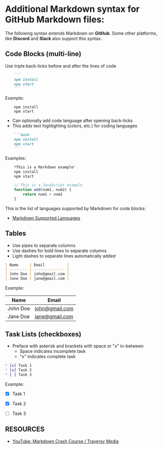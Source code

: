 # Additional Markdown syntax for GitHub Markdown files:

The following syntax extends Markdown on __GitHub__. Some other platforms, like __Discord__ and __Slack__ also support this syntax.

## Code Blocks (multi-line)

Use triple back-ticks before and after the lines of code

```md
    ```
    npm install
    npm start
    ```
```

Example:

```
    npm install
    npm start
```

- Can optionally add code language after opening back-ticks
- This adds text highlighting (colors, etc.) for coding languages

```md
    ```bash
    npm install
    npm start
    ```
```

Examples:

```bash
    *This is a Markdown example*
    npm install
    npm start
```

```javascript
    // This is a JavaScript example
    function add(num1, num2) {
        return num1 + num2
    }
```

This is the list of languages supported by Markdown for code blocks:

- [Markdown Supported Languages](https://github.com/jincheng9/markdown_supported_languages)

## Tables

- Use pipes to separate columns
- Use dashes for bold lines to separate columns
- Light dashes to separate lines automatically added

```md
| Name     | Email          |
| -------- | -------------- |
| John Doe | john@gmail.com |
| Jane Doe | jane@gmail.com |
```

Example:

| Name     | Email          |
| -------- | -------------- |
| John Doe | john@gmail.com |
| Jane Doe | jane@gmail.com |


## Task Lists (checkboxes)

- Preface with asterisk and brackets with space or "x" in-between
    - Space indicates incomplete task
    - "x" indicates complete task

```md
* [x] Task 1
* [x] Task 2
* [ ] Task 3

```

Example:

* [x] Task 1
* [x] Task 2
* [ ] Task 3


## RESOURCES

- [YouTube: Markdown Crash Course / Traversy Media](https://www.youtube.com/watch?v=HUBNt18RFbo)
